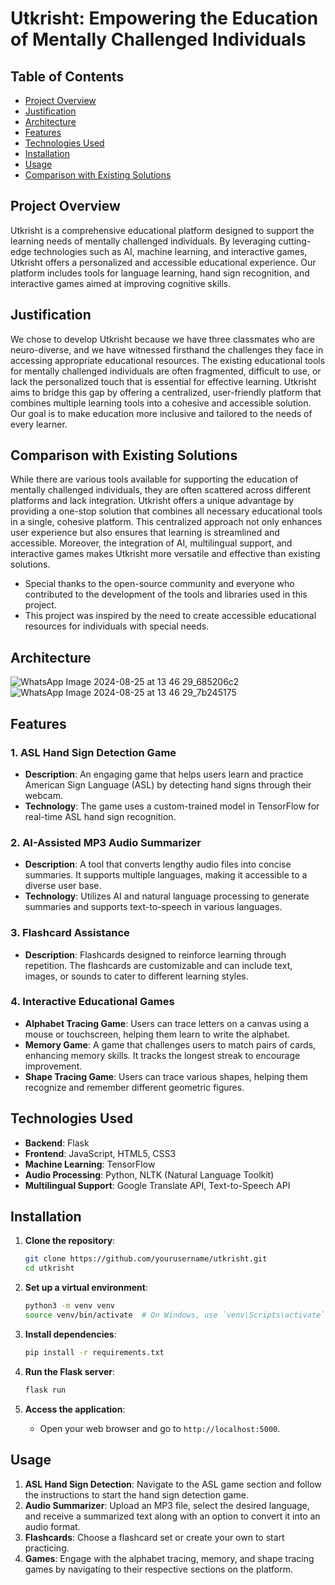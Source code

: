 # **Utkrisht: Empowering the Education of Mentally Challenged Individuals**

## **Table of Contents**
- [Project Overview](#project-overview)
- [Justification](#justification)
- [Architecture](#architecture)
- [Features](#features)
- [Technologies Used](#technologies-used)
- [Installation](#installation)
- [Usage](#usage)
- [Comparison with Existing Solutions](#comparison-with-existing-solutions)

## **Project Overview**
Utkrisht is a comprehensive educational platform designed to support the learning needs of mentally challenged individuals. By leveraging cutting-edge technologies such as AI, machine learning, and interactive games, Utkrisht offers a personalized and accessible educational experience. Our platform includes tools for language learning, hand sign recognition, and interactive games aimed at improving cognitive skills.

## **Justification**
We chose to develop Utkrisht because we have three classmates who are neuro-diverse, and we have witnessed firsthand the challenges they face in accessing appropriate educational resources. The existing educational tools for mentally challenged individuals are often fragmented, difficult to use, or lack the personalized touch that is essential for effective learning. Utkrisht aims to bridge this gap by offering a centralized, user-friendly platform that combines multiple learning tools into a cohesive and accessible solution. Our goal is to make education more inclusive and tailored to the needs of every learner.


## **Comparison with Existing Solutions**
While there are various tools available for supporting the education of mentally challenged individuals, they are often scattered across different platforms and lack integration. Utkrisht offers a unique advantage by providing a one-stop solution that combines all necessary educational tools in a single, cohesive platform. This centralized approach not only enhances user experience but also ensures that learning is streamlined and accessible. Moreover, the integration of AI, multilingual support, and interactive games makes Utkrisht more versatile and effective than existing solutions.
- Special thanks to the open-source community and everyone who contributed to the development of the tools and libraries used in this project.
- This project was inspired by the need to create accessible educational resources for individuals with special needs.


## **Architecture**
![WhatsApp Image 2024-08-25 at 13 46 29_685206c2](https://github.com/user-attachments/assets/c381d69b-6135-4418-a8c0-e98b2279b6d3)
![WhatsApp Image 2024-08-25 at 13 46 29_7b245175](https://github.com/user-attachments/assets/95e0f126-1467-44b9-bc35-dd8a699d2a41)

## **Features**
### 1. **ASL Hand Sign Detection Game**
- **Description**: An engaging game that helps users learn and practice American Sign Language (ASL) by detecting hand signs through their webcam.
- **Technology**: The game uses a custom-trained model in TensorFlow for real-time ASL hand sign recognition.

### 2. **AI-Assisted MP3 Audio Summarizer**
- **Description**: A tool that converts lengthy audio files into concise summaries. It supports multiple languages, making it accessible to a diverse user base.
- **Technology**: Utilizes AI and natural language processing to generate summaries and supports text-to-speech in various languages.

### 3. **Flashcard Assistance**
- **Description**: Flashcards designed to reinforce learning through repetition. The flashcards are customizable and can include text, images, or sounds to cater to different learning styles.

### 4. **Interactive Educational Games**
- **Alphabet Tracing Game**: Users can trace letters on a canvas using a mouse or touchscreen, helping them learn to write the alphabet.
- **Memory Game**: A game that challenges users to match pairs of cards, enhancing memory skills. It tracks the longest streak to encourage improvement.
- **Shape Tracing Game**: Users can trace various shapes, helping them recognize and remember different geometric figures.

## **Technologies Used**
- **Backend**: Flask
- **Frontend**: JavaScript, HTML5, CSS3
- **Machine Learning**: TensorFlow
- **Audio Processing**: Python, NLTK (Natural Language Toolkit)
- **Multilingual Support**: Google Translate API, Text-to-Speech API

## **Installation**
1. **Clone the repository**:
   ```bash
   git clone https://github.com/yourusername/utkrisht.git
   cd utkrisht
   ```

2. **Set up a virtual environment**:
   ```bash
   python3 -m venv venv
   source venv/bin/activate  # On Windows, use `venv\Scripts\activate`
   ```

3. **Install dependencies**:
   ```bash
   pip install -r requirements.txt
   ```

4. **Run the Flask server**:
   ```bash
   flask run
   ```

5. **Access the application**:
   - Open your web browser and go to `http://localhost:5000`.

## **Usage**
1. **ASL Hand Sign Detection**: Navigate to the ASL game section and follow the instructions to start the hand sign detection game.
2. **Audio Summarizer**: Upload an MP3 file, select the desired language, and receive a summarized text along with an option to convert it into an audio format.
3. **Flashcards**: Choose a flashcard set or create your own to start practicing.
4. **Games**: Engage with the alphabet tracing, memory, and shape tracing games by navigating to their respective sections on the platform.

